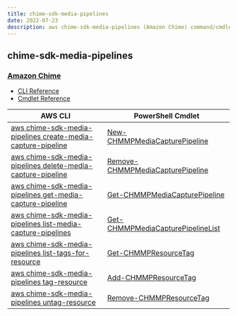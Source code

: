 ```yaml
---
title: chime-sdk-media-pipelines
date: 2022-07-23
description: aws chime-sdk-media-pipelines (Amazon Chime) command/cmdlet list.
---
```


## chime-sdk-media-pipelines

### [Amazon Chime](https://aws.amazon.com/chime/)

* [CLI Reference](https://docs.aws.amazon.com/cli/latest/reference/chime-sdk-media-pipelines/index.html)
* [Cmdlet Reference](https://docs.aws.amazon.com/powershell/latest/reference/items/ChimeSDKMediaPipelines_cmdlets.html)

|AWS CLI|PowerShell Cmdlet|
|----|----|
|[aws chime-sdk-media-pipelines create-media-capture-pipeline](https://docs.aws.amazon.com/cli/latest/reference/chime-sdk-media-pipelines/create-media-capture-pipeline.html)|[New-CHMMPMediaCapturePipeline](https://docs.aws.amazon.com/powershell/latest/reference/items/New-CHMMPMediaCapturePipeline.html)|
|[aws chime-sdk-media-pipelines delete-media-capture-pipeline](https://docs.aws.amazon.com/cli/latest/reference/chime-sdk-media-pipelines/delete-media-capture-pipeline.html)|[Remove-CHMMPMediaCapturePipeline](https://docs.aws.amazon.com/powershell/latest/reference/items/Remove-CHMMPMediaCapturePipeline.html)|
|[aws chime-sdk-media-pipelines get-media-capture-pipeline](https://docs.aws.amazon.com/cli/latest/reference/chime-sdk-media-pipelines/get-media-capture-pipeline.html)|[Get-CHMMPMediaCapturePipeline](https://docs.aws.amazon.com/powershell/latest/reference/items/Get-CHMMPMediaCapturePipeline.html)|
|[aws chime-sdk-media-pipelines list-media-capture-pipelines](https://docs.aws.amazon.com/cli/latest/reference/chime-sdk-media-pipelines/list-media-capture-pipelines.html)|[Get-CHMMPMediaCapturePipelineList](https://docs.aws.amazon.com/powershell/latest/reference/items/Get-CHMMPMediaCapturePipelineList.html)|
|[aws chime-sdk-media-pipelines list-tags-for-resource](https://docs.aws.amazon.com/cli/latest/reference/chime-sdk-media-pipelines/list-tags-for-resource.html)|[Get-CHMMPResourceTag](https://docs.aws.amazon.com/powershell/latest/reference/items/Get-CHMMPResourceTag.html)|
|[aws chime-sdk-media-pipelines tag-resource](https://docs.aws.amazon.com/cli/latest/reference/chime-sdk-media-pipelines/tag-resource.html)|[Add-CHMMPResourceTag](https://docs.aws.amazon.com/powershell/latest/reference/items/Add-CHMMPResourceTag.html)|
|[aws chime-sdk-media-pipelines untag-resource](https://docs.aws.amazon.com/cli/latest/reference/chime-sdk-media-pipelines/untag-resource.html)|[Remove-CHMMPResourceTag](https://docs.aws.amazon.com/powershell/latest/reference/items/Remove-CHMMPResourceTag.html)|

